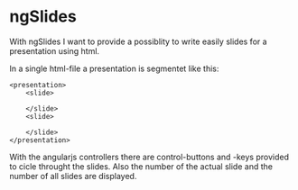 # ngSlides

With ngSlides I want to provide a possiblity to write easily slides for a presentation using html.

In a single html-file a presentation is segmentet like this:

	<presentation>
		<slide>

		</slide>
		<slide>

		</slide>
	</presentation>
	
With the angularjs controllers there are control-buttons and -keys provided to cicle throught the slides.
Also the number of the actual slide and the number of all slides are displayed.
